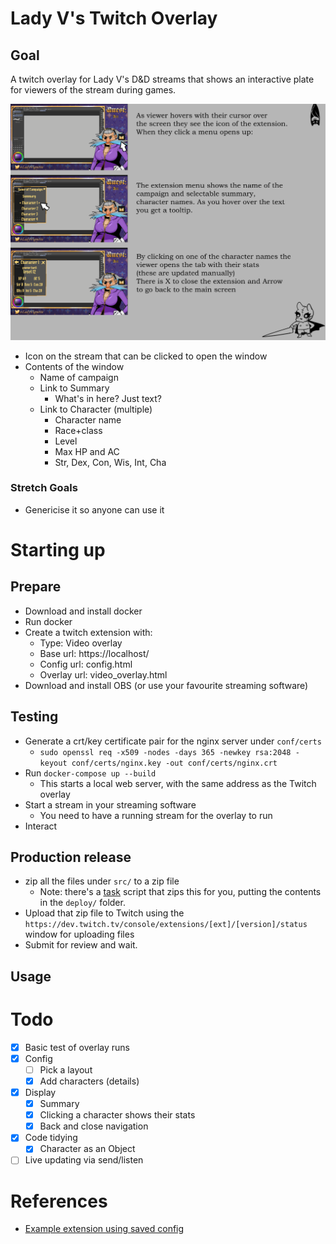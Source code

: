 # Lady V's Twitch Overlay

## Goal

A twitch overlay for Lady V's D&D streams that shows an interactive plate for viewers of the stream during games.

![Mockup](mockup.png)

* Icon on the stream that can be clicked to open the window
* Contents of the window
  * Name of campaign
  * Link to Summary
    * What's in here? Just text?
  * Link to Character (multiple)
    * Character name
    * Race+class
    * Level
    * Max HP and AC
    * Str, Dex, Con, Wis, Int, Cha

### Stretch Goals

* Genericise it so anyone can use it

# Starting up

## Prepare

* Download and install docker
* Run docker
* Create a twitch extension with:
  * Type: Video overlay
  * Base url: https://localhost/
  * Config url: config.html
  * Overlay url: video_overlay.html
* Download and install OBS (or use your favourite streaming software)

## Testing

* Generate a crt/key certificate pair for the nginx server under `conf/certs`
  * `sudo openssl req -x509 -nodes -days 365 -newkey rsa:2048 -keyout conf/certs/nginx.key -out conf/certs/nginx.crt`
* Run `docker-compose up --build`
  * This starts a local web server, with the same address as the Twitch overlay
* Start a stream in your streaming software
  * You need to have a running stream for the overlay to run
* Interact

## Production release

* zip all the files under `src/` to a zip file
  * Note: there's a [task](https://taskfile.dev) script that zips this for you, putting the contents in the `deploy/` folder.
* Upload that zip file to Twitch using the `https://dev.twitch.tv/console/extensions/[ext]/[version]/status` window for uploading files
* Submit for review and wait.

## Usage

# Todo

* [x] Basic test of overlay runs
* [x] Config
  * [ ] Pick a layout
  * [x] Add characters (details)
* [x] Display
  * [x] Summary
  * [x] Clicking a character shows their stats
  * [x] Back and close navigation
* [x] Code tidying
  * [x] Character as an Object
* [ ] Live updating via send/listen

# References

* [Example extension using saved config](https://github.com/twitchdev/bot-commander)
